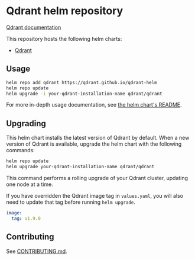 # Qdrant helm repository

[Qdrant documentation](https://qdrant.tech/documentation/)

This repository hosts the following helm charts:

* [Qdrant](charts/qdrant/README.md)

## Usage

```bash
helm repo add qdrant https://qdrant.github.io/qdrant-helm
helm repo update
helm upgrade -i your-qdrant-installation-name qdrant/qdrant
```

For more in-depth usage documentation, see [the helm chart's README](charts/qdrant/README.md).

## Upgrading

This helm chart installs the latest version of Qdrant by default. When a new version of Qdrant is available, upgrade the helm chart with the following commands:

```bash
helm repo update
helm upgrade your-qdrant-installation-name qdrant/qdrant
```

This command performs a rolling upgrade of your Qdrant cluster, updating one node at a time.

If you have overridden the Qdrant image tag in `values.yaml`, you will also need to update that tag before running `helm upgrade`.

```yaml
image:
  tag: v1.9.0
```

## Contributing

See [CONTRIBUTING.md](./CONTRIBUTING.md).
